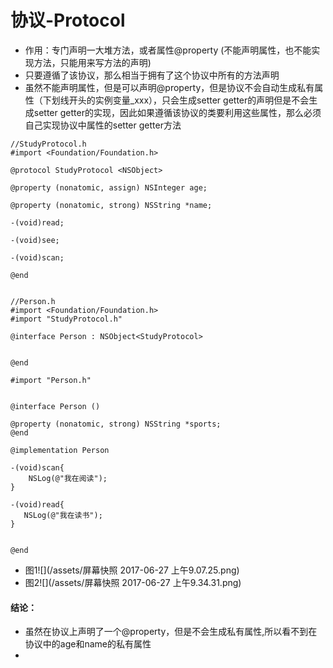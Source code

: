 # 协议-Protocol

* 作用：专门声明一大堆方法，或者属性@property \(不能声明属性，也不能实现方法，只能用来写方法的声明\)
* 只要遵循了该协议，那么相当于拥有了这个协议中所有的方法声明
* 虽然不能声明属性，但是可以声明@property，但是协议不会自动生成私有属性（下划线开头的实例变量\_xxx），只会生成setter getter的声明但是不会生成setter getter的实现，因此如果遵循该协议的类要利用这些属性，那么必须自己实现协议中属性的setter getter方法

```
//StudyProtocol.h
#import <Foundation/Foundation.h>

@protocol StudyProtocol <NSObject>

@property (nonatomic, assign) NSInteger age;

@property (nonatomic, strong) NSString *name;

-(void)read;

-(void)see;

-(void)scan;

@end


//Person.h
#import <Foundation/Foundation.h>
#import "StudyProtocol.h"

@interface Person : NSObject<StudyProtocol>


@end

#import "Person.h"


@interface Person ()

@property (nonatomic, strong) NSString *sports;
@end

@implementation Person

-(void)scan{
    NSLog(@"我在阅读");
}

-(void)read{
   NSLog(@"我在读书");
}


@end
```

* 图1![](/assets/屏幕快照 2017-06-27 上午9.07.25.png)
* 图2![](/assets/屏幕快照 2017-06-27 上午9.34.31.png)

#### 结论：

* 虽然在协议上声明了一个@property，但是不会生成私有属性,所以看不到在协议中的age和name的私有属性
* 


